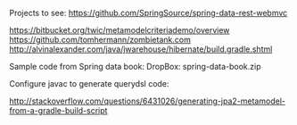 
Projects to see:
https://github.com/SpringSource/spring-data-rest-webmvc

https://bitbucket.org/twic/metamodelcriteriademo/overview
https://github.com/tomhermann/zombietank.com
http://alvinalexander.com/java/jwarehouse/hibernate/build.gradle.shtml

Sample code from Spring data book:
  DropBox: spring-data-book.zip



Configure javac to generate querydsl code:

http://stackoverflow.com/questions/6431026/generating-jpa2-metamodel-from-a-gradle-build-script



